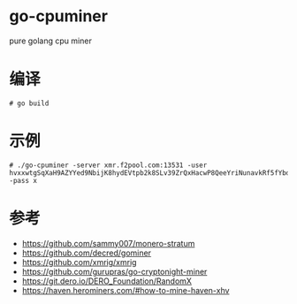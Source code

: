 # go-cpuminer
pure golang cpu miner

# 编译
```
# go build
```

# 示例
```
# ./go-cpuminer -server xmr.f2pool.com:13531 -user hvxxwtgSqXaH9AZYYed9NbijK8hydEVtpb2k8SLv39ZrQxHacwP8QeeYriNunavkRf5fYbdf6BPj6g7yGmh2kS2i4toHRp4pdG -pass x
```

# 参考
* https://github.com/sammy007/monero-stratum
* https://github.com/decred/gominer
* https://github.com/xmrig/xmrig
* https://github.com/gurupras/go-cryptonight-miner
* https://git.dero.io/DERO_Foundation/RandomX
* https://haven.herominers.com/#how-to-mine-haven-xhv
